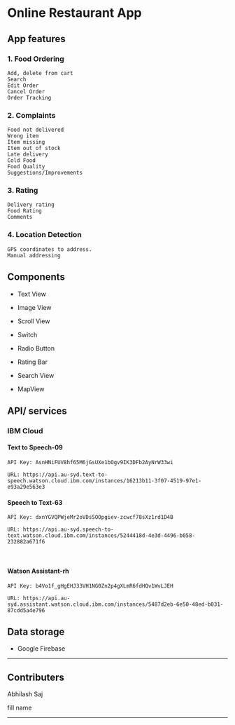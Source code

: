 # Online Restaurant App

## App features
### 1. Food Ordering
    Add, delete from cart 
    Search
    Edit Order
    Cancel Order
    Order Tracking

### 2. Complaints
    Food not delivered
    Wrong item
    Item missing
    Item out of stock
    Late delivery
    Cold Food
    Food Quality
    Suggestions/Improvements

### 3. Rating
    Delivery rating
    Food Rating
    Comments

### 4. Location Detection
    GPS coordinates to address.
    Manual addressing 

## Components 

* Text View

* Image View

* Scroll View

* Switch

* Radio Button

* Rating Bar

* Search View

* MapView

## API/ services

### IBM Cloud 

#### Text to Speech-09

    API Key: AsnHNiFUV8hf65M6jGsUXe1bOgv9IK3DFb2AyNrW33wi
    
    URL: https://api.au-syd.text-to-speech.watson.cloud.ibm.com/instances/16213b11-3f07-4519-97e1-e93a29e563e3

#### Speech to Text-63

    API Key: dxnYGVQPWjeMr2oVDsSOOpgiev-zcwcf78sXz1rd1D4B
    
    URL: https://api.au-syd.speech-to-text.watson.cloud.ibm.com/instances/5244418d-4e3d-4496-b058-232882a671f6


​    
#### Watson Assistant-rh

    API Key: b4Vo1f_gHgEHJ33VH1NG0Zn2p4gXLmR6fdHQv1WvLJEH
    
    URL: https://api.au-syd.assistant.watson.cloud.ibm.com/instances/5487d2eb-6e50-48ed-b031-87cdd5a4e796

## Data storage

* Google Firebase

------

## Contributers
Abhilash Saj

fill name

------